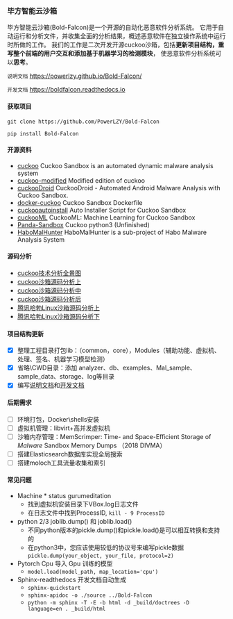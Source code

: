 ### 毕方智能云沙箱

毕方智能云沙箱(Bold-Falcon)是一个开源的自动化恶意软件分析系统。
它用于自动运行和分析文件，并收集全面的分析结果，概述恶意软件在独立操作系统中运行时所做的工作。
我们的工作是二次开发开源cuckoo沙箱，包括**更新项目结构，重写整个前端的用户交互和添加基于机器学习的检测模块**，
使恶意软件分析系统可以**思考**。

`说明文档` https://powerlzy.github.io/Bold-Falcon/

`开发文档` https://boldfalcon.readthedocs.io

#### 获取项目

```shell
git clone https://github.com/PowerLZY/Bold-Falcon
```

```shell
pip install Bold-Falcon
```

#### 开源资料

+ [cuckoo](https://github.com/cuckoosandbox/cuckoo) Cuckoo Sandbox is an automated dynamic malware analysis system
+ [cuckoo-modified](https://github.com/spender-sandbox/cuckoo-modified) Modified edition of cuckoo
+ [cuckooDroid](https://github.com/idanr1986/cuckoo-droid) CuckooDroid - Automated Android Malware Analysis with Cuckoo Sandbox.
+ [docker-cuckoo](https://github.com/blacktop/docker-cuckoo) Cuckoo Sandbox Dockerfile
+ [cuckooautoinstall](https://github.com/buguroo/cuckooautoinstall) Auto Installer Script for Cuckoo Sandbox
+ [cuckooML](https://github.com/honeynet/cuckooml) CuckooML: Machine Learning for Cuckoo Sandbox
+ [Panda-Sandbox](https://github.com/PowerLZY/Panda-Sandbox) Cuckoo python3 (Unfinished)
+ [HaboMalHunter](https://github.com/Tencent/HaboMalHunter#readme_cn) HaboMalHunter is a sub-project of Habo Malware Analysis System

#### 源码分析
+ [cuckoo技术分析全景图](https://cloud.tencent.com/developer/article/1597020)
+ [cuckoo沙箱源码分析上](https://bbs.pediy.com/thread-260038.htm)
+ [cuckoo沙箱源码分析中](https://bbs.pediy.com/thread-260087.htm)
+ [cuckoo沙箱源码分析后](https://bbs.pediy.com/thread-260252.htm)
+ [腾讯哈勃Linux沙箱源码分析上](https://zhuanlan.zhihu.com/p/54756592)
+ [腾讯哈勃Linux沙箱源码分析下](https://zhuanlan.zhihu.com/p/54756845)

#### 项目结构更新
  - [x] 整理工程目录打包lib：（common，core），Modules（辅助功能、虚拟机、处理、签名、机器学习模型检测）
  - [x] 省略\CWD目录：添加 analyzer、db、examples、Mal_sample、sample_data、storage、log等目录
  - [x] 编写[说明文档](https://powerlzy.github.io/Bold-Falcon/)和[开发文档](https://boldfalcon.readthedocs.io)

#### 后期需求

+ [ ] 环境打包，Docker\shells安装
+ [ ] 虚拟机管理：libvirt+高并发虚拟机
+ [ ] 沙箱内存管理：MemScrimper: Time- and Space-Efficient Storage of *Malware* Sandbox Memory Dumps （2018 DIVMA）
+ [ ] 搭建Elasticsearch数据库实现全局搜索
+ [ ] 搭建moloch工具流量收集和索引

#### 常见问题
+ Machine * status gurumeditation
  -  找到虚拟机安装目录下VBox.log日志文件
  -  在日志文件中找到ProcessID, ```kill - 9 ProcessID```
+ python 2/3 joblib.dump() 和 joblib.load()
  - 不同python版本的pickle.dump()和pickle.load()是可以相互转换和支持的
  - 在python3中，您应该使用较低的协议号来编写pickle数据 ```pickle.dump(your_object, your_file, protocol=2)```
+ Pytorch Cpu 导入 Gpu 训练的模型
  - `model.load(model_path, map_location='cpu')`
+ Sphinx-readthedocs 开发文档自动生成
  - `sphinx-quickstart`
  - `sphinx-apidoc -o ./source ../Bold-Falcon`
  - `python -m sphinx -T -E -b html -d _build/doctrees -D language=en . _build/html`



























